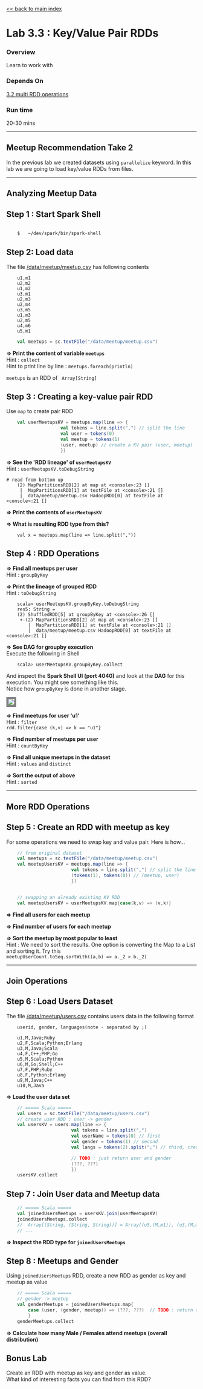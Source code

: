 <link rel='stylesheet' href='../assets/css/main.css'/>

[<< back to main index](../README.md)

Lab 3.3 : Key/Value Pair RDDs
=============================
### Overview
Learn to work with

### Depends On
[3.2 multi RDD operations](3.2-rdd-multi.md)

### Run time
20-30 mins


----------------------------
Meetup Recommendation Take 2
----------------------------
In the previous lab we created datasets using `parallelize` keyword.  In this lab we are going to load key/value RDDs from files.


----------------------------
Analyzing Meetup Data
----------------------------

## Step 1 : Start Spark Shell

```bash

    $   ~/dev/spark/bin/spark-shell
```


## Step 2: Load data
The file [/data/meetup/meetup.csv](/data/meetup/meetup.csv)  has following contents

```
    u1,m1
    u2,m2
    u1,m2
    u3,m1
    u2,m3
    u2,m4
    u3,m5
    u1,m3
    u2,m5
    u4,m6
    u5,m1
```

```scala
    val meetups = sc.textFile("/data/meetup/meetup.csv")
```


**=> Print the content of variable `meetups`**  
Hint : `collect`  
Hint to print line by line : `meetups.foreach(println)`

`meetups` is an RDD of ` Array[String]`


## Step 3 : Creating a key-value pair RDD
Use `map` to create pair RDD

```scala
    val userMeetupsKV = meetups.map(line => {
                    val tokens = line.split(",") // split the line
                    val user = tokens(0)
                    val meetup = tokens(1)
                    (user, meetup) // create a KV pair (user, meetup)
                    })
```

**=> See the 'RDD lineage' of `userMeetupsKV`**  
Hint : `userMeetupsKV.toDebugString`

```
# read from bottom up
    (2) MapPartitionsRDD[2] at map at <console>:23 []
     |  MapPartitionsRDD[1] at textFile at <console>:21 []
     |  data/meetup/meetup.csv HadoopRDD[0] at textFile at <console>:21 []

```
**=> Print the contents of `userMeetupsKV`**

**=> What is resulting RDD type from this?**

```
    val x = meetups.map(line => line.split(","))
```


## Step 4 : RDD Operations

**=> Find all meetups per user**  
Hint : `groupByKey`

**=> Print the lineage of grouped RDD**  
Hint : `toDebugString`
```
    scala> userMeetupsKV.groupByKey.toDebugString
    res5: String =
    (2) ShuffledRDD[5] at groupByKey at <console>:26 []
     +-(2) MapPartitionsRDD[2] at map at <console>:23 []
        |  MapPartitionsRDD[1] at textFile at <console>:21 []
        |  data/meetup/meetup.csv HadoopRDD[0] at textFile at <console>:21 []
```

**=> See DAG for groupby execution**  
Execute the following in Shell

```scala
    scala> userMeetupsKV.groupByKey.collect
```

And inspect the **Spark Shell UI (port 4040)** and look at the **DAG** for this execution.  You might see something like this.  
Notice how `groupByKey` is done in another stage.

<img src="../assets/images/3.3a.png" style="border: 5px solid grey; max-width:100%;"/>

**=> Find meetups for user 'u1'**  
Hint : `filter`  
`rdd.filter{case (k,v) => k == "u1"}`

**=> Find number of meetups per user**  
Hint : `countByKey`

**=> Find all unique meetups in the dataset**  
Hint : `values` and `distinct`

**=> Sort the output of above**  
Hint : `sorted`


----------------------------
More RDD Operations
----------------------------
## Step 5 : Create an RDD with meetup as key
For some operations we need to swap key and value pair.
Here is how...

```scala
    // from original dataset
    val meetups = sc.textFile("/data/meetup/meetup.csv")
    val meetupUsersKV = meetups.map(line => {
                        val tokens = line.split(",") // split the line
                        (tokens(1), tokens(0)) // (meetup, user)
                        })


    // swapping an already existing KV RDD
    val meetupUsersKV = userMeetupsKV.map{case(k,v) => (v,k)}
```

**=> Find all users for each meetup**

**=> Find number of users for each meetup**

**=> Sort the meetup by most popular to least**  
Hint : We need to sort the results.  One option is converting the Map to a List and sorting it. Try this  
`meetupUserCount.toSeq.sortWith((a,b) => a._2 > b._2)`

----------------
Join Operations
----------------
## Step 6 : Load Users Dataset
The file [/data/meetup/users.csv](/data/meetup/users.csv) contains users data in the following format

```
    userid, gender, languages(note - separated by ;)

    u1,M,Java;Ruby
    u2,F,Scala;Python;Erlang
    u3,M,Java;Scala
    u4,F,C++;PHP;Go
    u5,M,Scala;Python
    u6,M,Go;Shell;C++
    u7,F,PHP;Ruby
    u8,F,Python;Erlang
    u9,M,Java;C++
    u10,M,Java
```

**=> Load the user data set**  

```scala
    // ===== Scala =====
    val users = sc.textFile("/data/meetup/users.csv")
    // create user RDD : user -> gender
    val usersKV = users.map(line => {
                        val tokens = line.split(",")
                        val userName = tokens(0) // first
                        val gender = tokens(1) // second
                        val langs = tokens(2).split(";") // third, create lang array

                        // TODO : just return user and gender
                        (???, ???)
                        })
    usersKV.collect
```

## Step 7 : Join User data and Meetup data

```scala
    // ===== Scala =====
    val joinedUsersMeetups = usersKV.join(userMeetupsKV)
    joinedUsersMeetups.collect
    //  Array[(String, (String, String))] = Array((u5,(M,m1)), (u3,(M,m1)),
    // ...
```

**=> Inspect the RDD type for `joinedUsersMeetups`**


## Step 8 : Meetups and Gender
Using `joinedUsersMeetups` RDD, create a new RDD as gender as key and meetup as value

```scala
    // ===== Scala =====
    // gender -> meetup
    val genderMeetups = joinedUsersMeetups.map{
        case (user, (gender, meetup)) => (???, ???)  // TODO : return the correct values
        }
    genderMeetups.collect
```


**=> Calculate how many Male / Females attend meetups (overall distribution)**

## Bonus Lab
Create an RDD with meetup as key and gender as value.  
What kind of interesting facts you can find from this RDD?
